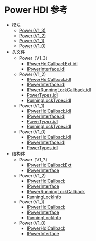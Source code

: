 # Power HDI 参考

- 模块
    - [Power (V1_3)](power-v13.md)
    - [Power (V1_2)](power-v12.md)
    - [Power (V1_1)](power_v11.md)
    - [Power (V1_0)](power_v10.md)
- 头文件
    - Power（V1_3）
        - [IPowerHdiCallbackExt.idl](_i_power_hdi_callback_ext_8idl.md)
        - [IPowerInterface.idl](_i_power_interface_8idl.md)
    - Power (V1_2)
        - [IPowerHdiCallback.idl](_i_power_hdi_callback_8idl.md)
        - [IPowerInterface.idl](_i_power_interface_8idl.md)
        - [IPowerRunningLockCallback.idl](_i_power_running_lock_callback_8idl.md)
        - [PowerTypes.idl](_power_types_8idl.md)
        - [RunningLockTypes.idl](_running_lock_types_8idl.md)
    - Power (V1_1)
        - [IPowerHdiCallback.idl](_i_power_hdi_callback_8idl_v11.md)
        - [IPowerInterface.idl](_i_power_interface_8idl_v11.md)
        - [PowerTypes.idl](_power_types_8idl_v11.md)
        - [RunningLockTypes.idl](_running_lock_types_8idl_v11.md)
    - Power (V1_0)
        - [IPowerHdiCallback.idl](_i_power_hdi_callback_8idl_v10.md)
        - [IPowerInterface.idl](_i_power_interface_8idl_v10.md)
        - [PowerTypes.idl](_power_types_8idl_v10.md)
- 结构体
    - Power（V1_3）
        - [IPowerHdiCallbackExt](interface_i_power_hdi_callback_ext.md)
        - [IPowerInterface](interface_i_power_interface.md)
    - Power (V1_2)
        - [IPowerHdiCallback](interface_i_power_hdi_callback.md)
        - [IPowerInterface](interface_i_power_interface.md)
        - [IPowerRunningLockCallback](interface_i_power_running_lock_callback.md)
        - [RunningLockInfo](_running_lock_info.md)
    - Power (V1_1)
        - [IPowerHdiCallback](interface_i_power_hdi_callback_v11.md)
        - [IPowerInterface](interface_i_power_interface_v11.md)
        - [RunningLockInfo](_running_lock_info_v11.md)
    - Power (V1_0)
        - [IPowerHdiCallback](interface_i_power_hdi_callback_v10.md)
        - [IPowerInterface](interface_i_power_interface_v10.md)
